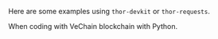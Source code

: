 Here are some examples using `thor-devkit` or `thor-requests`.

When coding with VeChain blockchain with Python.